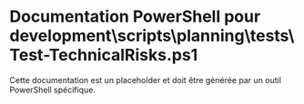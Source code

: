 # Documentation PowerShell pour development\scripts\planning\tests\Test-TechnicalRisks.ps1

Cette documentation est un placeholder et doit être générée par un outil PowerShell spécifique.
